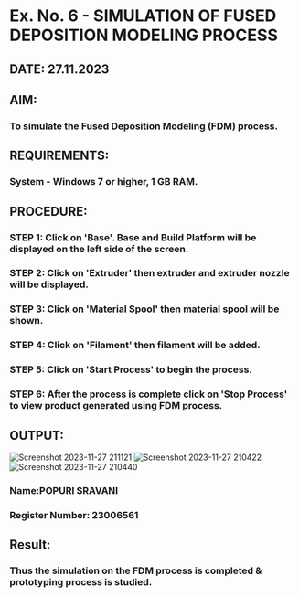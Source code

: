 # Ex. No. 6 - SIMULATION OF FUSED DEPOSITION MODELING PROCESS

## DATE: 27.11.2023
## AIM:
### To simulate the Fused Deposition Modeling (FDM) process.

## REQUIREMENTS:
### System - Windows 7 or higher, 1 GB RAM.

## PROCEDURE:
### STEP 1: Click on 'Base'. Base and Build Platform will be displayed on the left side of the screen.
### STEP 2: Click on 'Extruder' then extruder and extruder nozzle will be displayed.
### STEP 3: Click on 'Material Spool' then material spool will be shown.
### STEP 4: Click on 'Filament' then filament will be added.
### STEP 5: Click on 'Start Process' to begin the process.
### STEP 6: After the process is complete click on 'Stop Process' to view product generated using FDM process.

## OUTPUT:
![Screenshot 2023-11-27 211121](https://github.com/sravanipopuri2006/Ex.-No---6.-SIMULATION-OF-FUSED-DEPOSITION-MODELING-PROCESS/assets/139778301/ae561776-583e-4424-bf8a-a1d5285eeae7)
![Screenshot 2023-11-27 210422](https://github.com/sravanipopuri2006/Ex.-No---6.-SIMULATION-OF-FUSED-DEPOSITION-MODELING-PROCESS/assets/139778301/0c2fb8b1-187d-4f8d-88cb-f5e6f66a1f83)
![Screenshot 2023-11-27 210440](https://github.com/sravanipopuri2006/Ex.-No---6.-SIMULATION-OF-FUSED-DEPOSITION-MODELING-PROCESS/assets/139778301/7fc11b4a-e3a8-49d8-825d-d6817046d852)


### Name:POPURI SRAVANI
### Register Number: 23006561

## Result:
### Thus the simulation on the FDM process is completed & prototyping process is studied.
